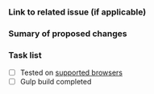 ### Link to related issue (if applicable)

### Sumary of proposed changes

### Task list

-   [ ] Tested on [supported browsers](https://github.com/Selz/plyr#browser-support)
-   [ ] Gulp build completed
